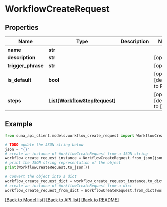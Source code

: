 # WorkflowCreateRequest


## Properties

Name | Type | Description | Notes
------------ | ------------- | ------------- | -------------
**name** | **str** |  | 
**description** | **str** |  | [optional] 
**trigger_phrase** | **str** |  | [optional] 
**is_default** | **bool** |  | [optional] [default to False]
**steps** | [**List[WorkflowStepRequest]**](WorkflowStepRequest.md) |  | [optional] [default to []]

## Example

```python
from suna_api_client.models.workflow_create_request import WorkflowCreateRequest

# TODO update the JSON string below
json = "{}"
# create an instance of WorkflowCreateRequest from a JSON string
workflow_create_request_instance = WorkflowCreateRequest.from_json(json)
# print the JSON string representation of the object
print(WorkflowCreateRequest.to_json())

# convert the object into a dict
workflow_create_request_dict = workflow_create_request_instance.to_dict()
# create an instance of WorkflowCreateRequest from a dict
workflow_create_request_from_dict = WorkflowCreateRequest.from_dict(workflow_create_request_dict)
```
[[Back to Model list]](../README.md#documentation-for-models) [[Back to API list]](../README.md#documentation-for-api-endpoints) [[Back to README]](../README.md)


